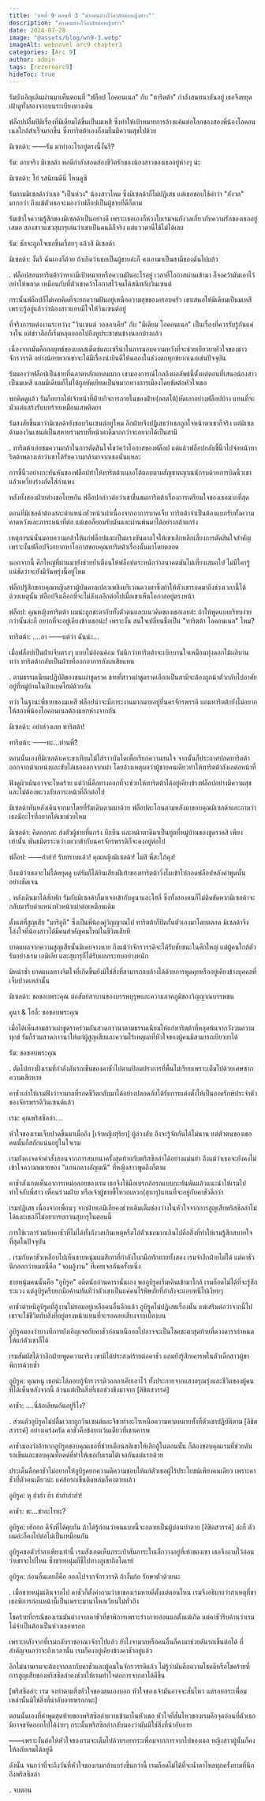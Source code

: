 ```yaml
---
title: 'บทที่ 9 ตอนที่ 3 "ต่างคนต่างไว้อาลัยต่อหญิงสาว"'
description: "ต่างคนต่างไว้อาลัยต่อหญิงสาว"
date: 2024-07-28
image: "@assets/blog/wn9-3.webp"
imageAlt: webnovel arc9 chapter3
categories: [Arc 9]
author: admin
tags: [rezeroarc9]
hideToc: true
---
```


รัมบังเอิญเดินผ่านมาเห็นตอนที่ "ฟล็อป โอคอนเนล" กับ "ทาริตต้า" กำลังสนทนากันอยู่ เธอจึงหยุดเฝ้าดูทั้งสองจากบนระเบียงทางเดิน

ฟล็อปปลื้มปิติเรื่องที่มีเดียมได้ขึ้นเป็นมเหสี ซึ่งทำให้เป้าหมายการล้างแค้นต่อโลกของสองพี่น้องโอคอนเนลใกล้สำเร็จมากขึ้น ซึ่งทาริตต้าเองก็อมยิ้มมีความสุขไปด้วย

มิเซลด้า: ――รัม มาทำอะไรอยู่ตรงนี้งั้นรึ?

รัม: ตายจริง มิเซลด้า พอดีกำลังสอดส่องชีวิตรักของน้องสาวของเธออยู่ห่างๆ น่ะ

มิเซลด้า: โฮ่ รสนิยมดีนี่ ไหนดูซิ

รัมถามมิเซลด้าว่าเธอ "เป็นห่วง" น้องสาวไหม ซึ่งมิเซลด้าก็ไม่ปฏิเสธ แต่เธอชอบใช้คำว่า "กังวล" มากกว่า ถึงแม้ตัวเธอจะมองว่าฟล็อปเป็นผู้ชายที่ดีก็ตาม

รัมเข้าใจความรู้สึกของมิเซลด้าเป็นอย่างดี เพราะเธอเองก็ห่วงใยเรมจนกังวลเกี่ยวกับความรักของเธออยู่เสมอ สองสาวแซวสุบารุเล่นว่าเขาเป็นคนดีก็จริง แต่แววตานี่ใช้ไม่ได้เลย

รัม: ชักจะถูกใจเธอขึ้นเรื่อยๆ แล้วสิ มิเซลด้า

มิเซลด้า: งั้นรึ ฉันเองก็ด้วย ถ้าเกิดว่าเธอเป็นผู้ชายล่ะก็ คงเอามาเป็นสามีของฉันไปแล้ว

.
ฟล็อปสอนทาริตต้าว่าหากมีเป้าหมายหรือความฝันอะไรอยู่ เวลาที่โอกาสผ่านเข้ามา ก็จงคว้ามันเอาไว้อย่าให้พลาด เหมือนกับที่ตัวเขาคว้าโอกาสไว้จนได้สนิทกับวินเซนต์

กระนั้นฟล็อปก็ไม่เคยคิดที่จะยกความฝันอยู่เหนือความสุขของครอบครัว เขาเสนอให้มีเดียมเป็นมเหสีเพราะรู้อยู่แล้วว่าน้องสาวแอบมีใจให้วินเซนต์อยู่

ที่จริงการแต่งงานระหว่าง "วินเซนต์ วอลลาเคีย" กับ "มีเดียม โอคอนเนล" เป็นเรื่องที่ควรรับรู้กันแค่วงใน แต่ข่าวลือก็เริ่มหลุดออกไปถึงหูประชาชนข้างนอกบ้างแล้ว

เนื่องจากมันคือกลยุทธ์ของเบลสเต็ตซ์และเซรีน่าในการมอบความหวังที่จะช่วยเยียวยาหัวใจของชาวจักรวรรดิ อย่างน้อยพวกเขาจะได้มีเรื่องน่ายินดีให้ฉลองในช่วงตกทุกข์ยากเฉกเช่นปัจจุบัน

รัมมองว่าฟล็อปเป็นชายที่ฉลาดหลักแหลมมาก เขามองการณ์ไกลถึงผลลัพธ์นี้ตั้งแต่ตอนที่เสนอน้องสาวเป็นมเหสี แถมมีเดียมก็ไม่ได้ถูกยัดเยียดเป็นหมากทางการเมืองโดยขัดต่อหัวใจเธอ

พอคิดดูแล้ว รัมก็อยากให้เจ้าหน้าที่ฝ่ายกิจการภายในของฝ่าย(ออตโต้)หัดเอาอย่างฟล็อปบ้าง แทนที่จะมัวแต่แสร้งรับบทร้ายเหมือนเสพติดยา

รัมสงสัยขึ้นมาว่ามิเซลด้ายังชอบวินเซนต์อยู่ไหม อีกฝ่ายจึงปฏิเสธว่าเธอถูกใจหน้าตาเขาก็จริง แต่มิเซลด้ามองวินเซนต์เป็นสหายร่วมรบที่หน้าตาดีมากกว่าจะอยากได้เป็นสามี

.
ทาริตต้าเอ่ยชมความกล้าในการตัดสินใจไขว่คว้าโอกาสของฟล็อป แต่แล้วฟล็อปกลับชี้นิ้วไปจ่อหน้าทาริตต้าพลางเล่าว่าเขาได้รับความกล้ามาจากเธอนั่นแหละ

การชี้นิ้วอย่างกะทันหันของฟล็อปทำให้ทาริตต้าเผลอโต้ตอบตามสัญชาตญาณนักรบด้วยการบิดนิ้วเขาแล้วเหวี่ยงร่างอัดใส่กำแพง

หลังทั้งสองฝ่ายต่างขอโทษกัน ฟล็อปกล่าวต่อว่าเขาชื่นชมทาริตต้าเรื่องการเตรียมใจของเธอมากที่สุด

ตอนที่มิเซลด้าต้องสละตำแหน่งหัวหน้าเผ่าเนื่องจากอาการบาดเจ็บ ทาริตต้าจำเป็นต้องแบกรับทั้งความคาดหวังและภาระหน้าที่ต่อ แต่เธอก็ยอมรับมันและผ่านพ้นมาได้อย่างกล้าแกร่ง

เหตุการณ์นั้นมอบความกล้าให้แก่ฟล็อปและเป็นแรงบันดาลใจให้เขาเลิกหลีกเลี่ยงการตัดสินใจสำคัญ เพราะงั้นฟล็อปจึงอยากหาโอกาสขอบคุณทาริตต้าเรื่องนั้นมาโดยตลอด

นอกจากนี้ ศึกใหญ่ที่ผ่านมายังช่วยย้ำเตือนให้ฟล็อปตระหนักว่าอนาคตมันไม่เที่ยงเสมอไป ไม่มีใครรู้แน่ชัดว่าจะยังมีวันพรุ่งนี้อยู่ไหม

ฟล็อปรู้สึกขอบคุณหญิงสาวผู้บันดาลเปลวเพลิงบริเวณดวงตาซึ่งทำให้ตัวเขารอดมาถึงช่วงเวลานี้ได้ ด้วยเหตุนั้น ฟล็อปจึงเลือกที่จะไม่ลังเลอีกต่อไปเมื่อเขาเห็นโอกาสอยู่ตรงหน้า

ฟล็อป: คุณหญิงทาริตต้า ผมน่ะถูกชะตากับทั้งตัวตนและแนวคิดของเธอเลยล่ะ ถ้าให้พูดแบบเรียบง่ายกว่านั้นล่ะก็ อยากที่จะอยู่เคียงข้างเธอน่ะ! เพราะงั้น สนใจเปลี่ยนชื่อเป็น "ทาริตต้า โอคอนเนล" ไหม?

ทาริตต้า: ....อา ――แต่ว่า ฉันน่ะ...

เมื่อฟล็อปเป็นฝ่ายจีบตรงๆ แบบไม่อ้อมค้อม รัมนึกว่าทาริตต้าจะเบิกบานใจเหมือนทุ่งดอกไม้ผลิบาน ทว่า ทาริตต้ากลับเป็นฝ่ายที่ออกอาการลังเลเสียแทน

.
ตามธรรมเนียมปฏิบัติของชนเผ่าชูดราค ชายที่สาวเผ่าชูดราคเลือกเป็นสามีจะต้องถูกนำตัวกลับไปอาศัยอยู่ที่หมู่บ้านในป่าแบดไฮม์ด้วยกัน

ทว่า ในฐานะพี่ชายของมเหสี ฟล็อปน่าจะมีภาระงานมากมายอยู่ที่นครจักรพรรดิ แถมทาริตต้ายังไม่อยากให้สองพี่น้องโอคอนเนลต้องแยกห่างจากกัน

มิเซลด้า: อย่าห่วงเลย ทาริตต้า!

ทาริตต้า: ――ทะ...ท่านพี่?

ตอนนั้นเองที่มิเซลด้าเคาะขาเทียมไม้ใส่ราวบันไดเพื่อเรียกความสนใจ จากนั้นก็ประกาศปลดทาริตต้าออกจากตำแหน่งและขับไล่เธอออกจากเผ่า โดยอ้างเหตุผลว่าผู้ชายคนเดียวทำให้ทาริตต้าลังเลต่อหน้าที่

ฟังดูผิวเผินอาจจะโหดร้าย แต่ว่านี่คือทางออกที่จะช่วยให้ทาริตต้าได้อยู่เคียงข้างฟล็อปอย่างมีความสุขและไม่ต้องพะวงกับภาระหน้าที่อีกต่อไป

มิเซลด้าหันหลังเดินจากมาโดยที่รัมเดินตามมาด้วย ฟล็อปตะโกนตามหลังมาขอบคุณมิเซลด้าและถามว่าเธอมีอะไรที่อยากให้เขาช่วยไหม

มิเซลด้า: คิดออกละ ส่งตัวผู้ชายที่แกร่ง บึกบึน และหน้าตาดีมาเป็นทูตที่หมู่บ้านของชูดราคสิ เพียงเท่านั้น พันธมิตรระหว่างพวกข้ากับนครจักรพรรดิก็จะคงอยู่ต่อไป

ฟล็อป: ――ฮ่าฮ่า! รับทราบแล้ว! คุณหญิงมิเซลด้า! ไม่สิ พี่สะใภ้คุง!

ถึงแม้ว่าเธอจะไม่ได้หยุดดู แต่รัมก็ได้ยินเสียงฝีเท้าของทาริตต้าวิ่งโผเข้าไปกอดฟล็อปหลังคำพูดนั้นอย่างชัดเจน

.
หลังเดินมาได้สักพัก รัมกับมิเซลด้าก็มาเจอเข้ากับคูนาและโฮลี่ ซึ่งทั้งสองคนก็ไม่ติดขัดหากมิเซลด้าจะกลับมารับตำแหน่งหัวหน้าเผ่าต่อเหมือนเดิม

ตั้งแต่ที่สูญเสีย "มารีอูลี" ซึ่งเป็นพี่น้องคู่วิญญาณไป ทาริตต้าก็ปิดกั้นตัวเองมาโดยตลอด มิเซลด้าจึงโล่งใจที่น้องสาวได้มีคนสำคัญคนใหม่ในชีวิตเสียที

บาดแผลจากความสูญเสียนั้นมิเคยจางหาย ถึงแม้ว่าจักรวรรดิจะได้รับชัยชนะในศึกใหญ่ แต่ผู้คนใกล้ตัวรัมอย่างเรม เอมิเลีย และสุบารุก็ได้รับผลกระทบอย่างหนัก

มิหนำซ้ำ บาดแผลทางจิตใจที่เกิดขึ้นยังมิใช่สิ่งที่สามารถลบล้างได้ด้วยการพูดคุยหรืออยู่เคียงข้างบุคคลที่เจ็บปวดเหล่านั้น

มิเซลด้า: ขอขอบพระคุณ ต่อสัตย์สาบานของบรรพบุรุษและความภาคภูมิของวิญญาณบรรพชน

คูนา & โฮลี่: ขอขอบพระคุณ

เมื่อได้เห็นสามสาวเผ่าชูดราคร่วมกันสวดภาวนาตามธรรมเนียมให้แก่ทาริตต้าที่หลุดพ้นจากวังวนความทุกข์ รัมก็ร่วมสวดภาวนาให้แก่ผู้สูญเสียและความไร้เหตุผลที่หัวใจของผู้คนมิสามารถเยียวยาได้

รัม: ขอขอบพระคุณ

.
ตัดไปทางฝั่งเรมที่กำลังดันรถเข็นของคาชัวไปตามป้อมปราการที่พื้นไม่เรียบเพราะเต็มไปด้วยเศษซากความเสียหาย

คาชัวเล่าให้เรมฟังว่าจามาลที่รอดชีวิตกลับมาได้อย่างปลอดภัยได้รับการแต่งตั้งให้เป็นองครักษ์ประจำตัวของจักรพรรดิวินเซนต์แล้ว

เรม: คุณพริสซิลล่า....

หัวใจของเรมเจ็บปวดขึ้นมาเมื่อถึง [เจ้าหญิงสุริยา] ผู้ล่วงลับ ถึงจะรู้จักกันได้ไม่นาน แต่ตัวตนของเธอคนนั้นก็สลักแน่นอยู่ในใจเรม

เรมยังคงจดจำคำสั่งสอนจากการสนทนาครั้งสุดท้ายกับพริสซิลล่าได้อย่างแม่นยำ ถึงแม้ว่าเธอจะยังคงไม่เข้าใจความหมายของ "แกนกลางอัญมณี" ที่หญิงสาวพูดถึงก็ตาม

คาชัวสังเกตเห็นอาการเหม่อลอยของเรม เธอจึงใช้มือเบรกล้อรถแบบกะทันหันแล้วแนะนำให้เรมไปทำใจกับพี่สาว เพื่อนร่วมฝ่าย หรือเจ้าผู้ชายขี้โหวกเหวก(สุบารุ)แทนที่จะอยู่กับคาชัวดีกว่า

เรมปฏิเสธ เนื่องจากเพื่อนๆ จากฝ่ายเอมิเลียคงช่วยเติมเต็มช่องว่างในหัวใจจากการสูญเสียพริสซิลล่าไม่ได้และเธอก็ไม่อยากรบกวนสุบารุในตอนนี้

การใช้เวลาร่วมกับคาชัวที่ไม่ได้ทั้งกังวลเกินเหตุหรือโอ๋ตัวเธอมากเกินไปคือสิ่งที่ทำให้เรมรู้สึกสบายใจที่สุดในปัจจุบัน

.
เรมกับคาชัวเหลือบไปเห็นชายหนุ่มผมสีเทาที่กำลังโบกมือทักทายทั้งสอง เรมจำอีกฝ่ายไม่ได้ แต่คาชัวนึกออกว่าหมอนี่คือ "จอมอู้งาน" ที่เคยเจอกันครั้งหนึ่ง

ชายหนุ่มคนนั้นคือ "อูบิรูค" อดีตนักอ่านดารานั่นเอง พออูบิรูคเริ่มเดินเข้ามาใกล้ เรมก็อดไม่ได้ที่จะรู้สึกระแวง แต่อูบิรูครีบยกมือค้านทันทีว่าตัวเขาเป็นแค่คนไร้พิษภัยที่กำลังจะแอบหนีไปเงียบๆ

คาชัวตำหนิอูบิรูคที่อู้งานไม่ยอมอยู่เหลือคนอื่นอีกแล้ว อูบิรูคไม่ปฏิเสธเรื่องนั้น แต่เสริมต่อว่าจากนี้ไปเขาจะใช้ชีวิตกับสิ่งที่อยู่ตรงหน้าแทนที่จะรอคอยเสียงจากเบื้องบน

อูบิรูคมองว่าบางทีการบังเอิญเจอกับคาชัวก่อนหนีออกไปอาจจะเป็นโชคชะตาสุดท้ายที่ดวงดารากำหนดให้แก่ตัวเขาก็ได้

เรมสัมผัสได้ว่าอีกฝ่ายพูดความจริง เขามิได้ประสงค์ร้ายต่อคาชัว แถมยังรู้สึกเคารพในตัวเด็กสาวผู้ขาพิการด้วยซ้ำ

อูบิรูค: คุณหนู เธอน่ะได้กอบกู้จักรวรรดิวอลลาเคียเอาไว้ ทั้งประกายจากแสงอรุณรุ่งและชีวิตของผู้คนที่ได้เห็นหลังจากนี้ ล้วนแต่เป็นสิ่งที่เธอช่วงชิงมาจาก [ลิขิตสวรรค์]

คาชัว: ....นี่ล้อเลียนกันอยู่รึไง?

.
ส่วนตัวอูบิรูคไม่ปลื้มเวลาถูกวินเซนต์และจิชาทำอะไรเหนือความคาดหมายทั้งที่ตัวเขาปฏิบัติตาม [ลิขิตสวรรค์] อย่างเคร่งครัด คาชัวคือข้อยกเว้นเดียวที่เขาเคารพ

คาชัวมองว่าถ้าหากอูบิรูคขอบคุณเธอที่ช่วยเตือนสติเขาให้เลิกอู้ในตอนนั้น ก็ต้องขอบคุณเรมที่ช่วยดันรถเข็นและขอบคุณท็อดด์ที่ทำให้เธอกับเรมได้เจอกันแต่แรกด้วย

ประเด็นคือคาชัวไม่อยากให้อูบิรูคยกความดีความชอบให้แก่ตัวเธอผู้ไร้ประโยชน์เพียงคนเดียว เพราะคาชัวที่ตัวคนเดียวน่ะ แค่ล้อรถเข็นติดหล่มก็คงตายแล้ว

อูบิรูค: หุ ฮ่าฮ่า ฮ๊า ฮ่าฮ่าฮ่าฮ่า!

คาชัว: ขะ...ขำอะไรยะ?

อูบิรูค: เฮ้อออ ดีจังที่ได้คุยกัน ถ้าได้รู้ก่อนว่าคนแบบนี้จะกลายเป็นผู้บ่อนทำลาย [ลิขิตสวรรค์] ล่ะก็ ตัวผมอ่ะก็คงไปต่อไม่เป็นเหมือนกัน

อูบิรูคขอตัวร่ำลาเพียงเท่านี้ เรมสังเกตเห็นกระเป๋าสัมภาระใบเล็กวางอยู่ที่เท้าของเขา เธอจึงถามไว้ก่อนว่าเขาจะไปไหน ซึ่งชายหนุ่มก็ชี้ไปทางภูเขากิลโดเรย์

อูบิรูค: ก่อนอื่นเลยก็คือ ออกไปจากจักรวรรดิ ถ้างั้นก้อ รักษาตัวด้วยนะ

.
เมื่อชายหนุ่มเดินจากไป คาชัวก็ตั้งคำถามว่าขาของเรมหายดีตั้งแต่ตอนไหน เรมจึงอธิบายว่าสาเหตุที่ขาเธอพิการก่อนหน้านี้เป็นเพราะมานาไหลเวียนไม่ทั่วถึง

โชคร้ายที่กรณีของเรมมันต่างจากคาชัวที่ขาพิการเพราะร่างกายอ่อนแอตั้งแต่เกิด แต่คาชัวรีบค้านว่าเรมไม่จำเป็นต้องเป็นห่วงเธอหรอก

เพราะหลังจากที่เรมกลับราชอาณาจักรไปแล้ว ยังไงจามาลหรือคนอื่นก็คงมาช่วยดันรถเข็นต่อได้ ที่สำคัญจนกว่าจะถึงเวลานั้น เรมก็คงอยู่เคียงข้างคาชัวอยู่แล้ว

อีกไม่นานเรมจะต้องจากลากับคาชัวและผู้คนในจักรวรรดิแล้ว ไม่รู้ว่ามันคือความโชคดีหรือโชคร้ายที่การสูญเสียของพริสซิลล่าคงช่วยให้เรมทำใจต่อการจากลาได้ดีขึ้น

[พริสซิลล่า: เรม จงทำตามสิ่งหัวใจของตนเองบอก หัวใจของเจ้ามันอาจจะสั่นไหว แต่รอยกระเพื่อมเหล่านั้นมิใช่สิ่งที่น่าอับอายหรอกนะ]

ตอนนั้นเองที่คำพูดสุดท้ายของพริสซิลล่าแวบเข้ามาในหัวเธอ หัวใจที่สั่นไหวของเรมคือจุดอ่อนที่ตัวเธอมิอาจขจัดออกไปได้ง่ายๆ กระนั้นพริสซิลล่ากลับมองว่ามันมิใช่สิ่งที่น่าอับอาย

――เพราะงั้นต่อให้หัวใจของเรมจะเต็มไปด้วยรอยกระเพื่อมจากการจากไปของเธอ หญิงสาวผู้นั้นก็คงให้อภัยเรมได้อยู่ดี

ดังนั้น จนกว่าที่จะถึงวันที่หัวใจของเรมกล้าแกร่งขึ้นกว่านี้ เรมก็อดไม่ได้ที่จะน้ำตาไหลทุกครั้งยามที่นึกถึงพริสซิลล่า

.
จบตอน